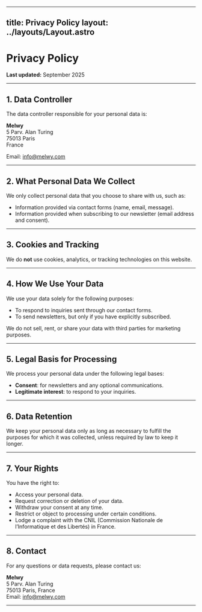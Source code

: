 
---
title: Privacy Policy
layout: ../layouts/Layout.astro
---

# Privacy Policy

**Last updated:** September 2025  

---

## 1. Data Controller

The data controller responsible for your personal data is:  

**Melwy**  
5 Parv. Alan Turing  
75013 Paris  
France  

Email: [info@melwy.com](mailto:info@melwy.com)  

---

## 2. What Personal Data We Collect

We only collect personal data that you choose to share with us, such as:

- Information provided via contact forms (name, email, message).  
- Information provided when subscribing to our newsletter (email address and consent).  

---

## 3. Cookies and Tracking

We do **not** use cookies, analytics, or tracking technologies on this website.  

---

## 4. How We Use Your Data

We use your data solely for the following purposes:

- To respond to inquiries sent through our contact forms.  
- To send newsletters, but only if you have explicitly subscribed.  

We do not sell, rent, or share your data with third parties for marketing purposes.  

---

## 5. Legal Basis for Processing

We process your personal data under the following legal bases:

- **Consent**: for newsletters and any optional communications.  
- **Legitimate interest**: to respond to your inquiries.  

---

## 6. Data Retention

We keep your personal data only as long as necessary to fulfill the purposes for which it was collected, unless required by law to keep it longer.  

---

## 7. Your Rights

You have the right to:

- Access your personal data.  
- Request correction or deletion of your data.  
- Withdraw your consent at any time.  
- Restrict or object to processing under certain conditions.  
- Lodge a complaint with the CNIL (Commission Nationale de l’Informatique et des Libertés) in France.  

---

## 8. Contact

For any questions or data requests, please contact us:  

**Melwy**  
5 Parv. Alan Turing  
75013 Paris, France  
Email: [info@melwy.com](mailto:info@melwy.com)  

---
